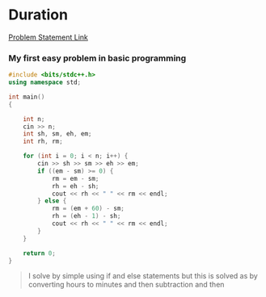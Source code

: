 # Duration

[Problem Statement Link](https://www.hackerearth.com/practice/basic-programming/input-output/basics-of-input-output/practice-problems/algorithm/duration/description/)

### My first easy problem in basic programming

``` c++
#include <bits/stdc++.h>
using namespace std;

int main()
{

    int n;
    cin >> n;
    int sh, sm, eh, em;
    int rh, rm;

    for (int i = 0; i < n; i++) {
        cin >> sh >> sm >> eh >> em;
        if ((em - sm) >= 0) {
            rm = em - sm;
            rh = eh - sh;
            cout << rh << " " << rm << endl;
        } else {
            rm = (em + 60) - sm;
            rh = (eh - 1) - sh;
            cout << rh << " " << rm << endl;
        }
    }

    return 0;
}
```

> I solve by simple using if and else statements but this is solved as by converting hours to minutes and then subtraction and then 